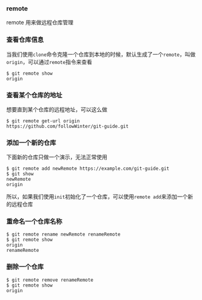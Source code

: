 ### remote

remote 用来做远程仓库管理

### 查看仓库信息

当我们使用`clone`命令克隆一个仓库到本地的时候，默认生成了一个`remote`，叫做`origin`，可以通过`remote`指令来查看
```
$ git remote show
origin
```
### 查看某个仓库的地址
想要直到某个仓库的远程地址，可以这么做
```
$ git remote get-url origin
https://github.com/followWinter/git-guide.git
```

### 添加一个新的仓库
下面新的仓库只做一个演示，无法正常使用
```
$ git remote add newRemote https://example.com/git-guide.git
$ git show
newRemote
origin
```
所以，如果我们使用`init`初始化了一个仓库，可以使用`remote add`来添加一个新的远程仓库
### 重命名一个仓库名称
```
$ git remote rename newRemote renameRemote
$ git remote show
origin
renameRemote
```
### 删除一个仓库
```
$ git remote remove renameRemote
$ git remote show
origin
```